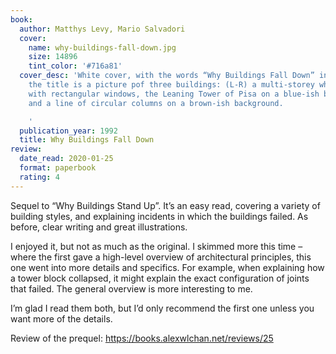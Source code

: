 ```yaml
---
book:
  author: Matthys Levy, Mario Salvadori
  cover:
    name: why-buildings-fall-down.jpg
    size: 14896
    tint_color: '#716a81'
  cover_desc: 'White cover, with the words “Why Buildings Fall Down” in blue. Below
    the title is a picture pof three buildings: (L-R) a multi-storey white building
    with rectangular windows, the Leaning Tower of Pisa on a blue-ish background,
    and a line of circular columns on a brown-ish background.

    '
  publication_year: 1992
  title: Why Buildings Fall Down
review:
  date_read: 2020-01-25
  format: paperbook
  rating: 4
---
```


Sequel to “Why Buildings Stand Up”. It’s an easy read, covering a variety of building styles, and explaining incidents in which the buildings failed. As before, clear writing and great illustrations.

I enjoyed it, but not as much as the original. I skimmed more this time – where the first gave a high-level overview of architectural principles, this one went into more details and specifics. For example, when explaining how a tower block collapsed, it might explain the exact configuration of joints that failed. The general overview is more interesting to me.

I’m glad I read them both, but I’d only recommend the first one unless you want more of the details.

Review of the prequel: <https://books.alexwlchan.net/reviews/25>